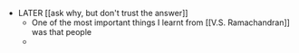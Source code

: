 - LATER [[ask why, but don't trust the answer]]
	- One of the most important things I learnt from [[V.S. Ramachandran]] was that people
	-